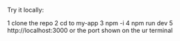 Try it locally:

1 clone the repo
2 cd to my-app
3 npm -i
4 npm run dev
5 http://localhost:3000 or the port shown on the ur terminal